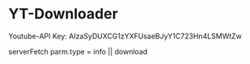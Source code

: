 # YT-Downloader

Youtube-API Key: AIzaSyDUXCG1zYXFUsaeBJyY1C723Hn4LSMWtZw

serverFetch parm.type = info || download

